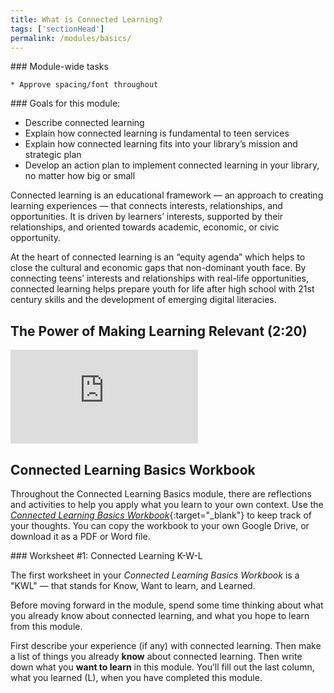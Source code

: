 ```yaml
---
title: What is Connected Learning? 
tags: ['sectionHead']
permalink: /modules/basics/
---
```


<div class="tasks" markdown="1">
	### Module-wide tasks

	* Approve spacing/font throughout

</div>

<div class="callout objectives" markdown="1"> 
### Goals for this module: 

* Describe connected learning 
* Explain how connected learning is fundamental to teen services
* Explain how connected learning fits into your library’s mission and strategic plan
* Develop an action plan to implement connected learning in your library, no matter how big or small
</div>

Connected learning is an educational framework — an approach to creating learning experiences — that connects interests, relationships, and opportunities. It is driven by learners’ interests, supported by their relationships, and oriented towards academic, economic, or civic opportunity.

At the heart of connected learning is an “equity agenda” which helps to  close the cultural and economic gaps that non-dominant youth face. By connecting teens’ interests and relationships with real-life opportunities, connected learning helps prepare youth for life after high school with 21st century skills and the development of emerging digital literacies.
 

## The Power of Making Learning Relevant (2:20)

<iframe src="https://www.youtube.com/embed/TH6gH6lMDD8" frameborder="0" allow="autoplay; encrypted-media" allowfullscreen></iframe>


## Connected Learning Basics Workbook

Throughout the Connected Learning Basics module, there are reflections and activities to help you apply what you learn to your own context. Use the [_Connected Learning Basics Workbook_](https://docs.google.com/document/d/1X5MxpToji6SQEN3-6uzvvkfjpQFvUhTbZB1cPTM6FwA/edit?usp=sharing){:target="_blank"} to keep track of your thoughts. You can copy the workbook to your own Google Drive, or download it as a PDF or Word file. 

<div class="callout activity" markdown="1">
### Worksheet #1: Connected Learning K-W-L

The first worksheet in your _Connected Learning Basics Workbook_ is a "KWL" — that stands for Know, Want to learn, and Learned. 

Before moving forward in the module, spend some time thinking about what you already know about connected learning, and what you hope to learn from this module. 

First describe your experience (if any) with connected learning. Then make a list of things you already **know** about connected learning. Then write down what you **want to learn** in this module. You’ll fill out the last column, what you learned (L), when you have completed this module.
</div>